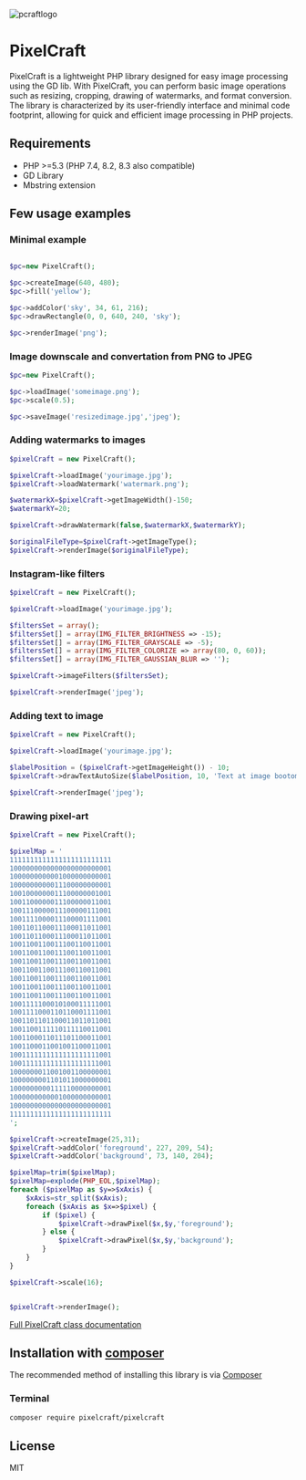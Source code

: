 ![pcraftlogo](https://github.com/nightflyza/PixelCraft/assets/1496954/42c91406-dfc4-47dc-8eea-db3106edb009)

# PixelCraft

PixelCraft is a lightweight PHP library designed for easy image processing using the GD lib. 
With PixelCraft, you can perform basic image operations such as resizing, cropping, drawing of watermarks, and format conversion.
The library is characterized by its user-friendly interface and minimal code footprint, 
allowing for quick and efficient image processing in PHP projects.

## Requirements

- PHP >=5.3 (PHP 7.4, 8.2, 8.3 also compatible)
- GD Library
- Mbstring extension

## Few usage examples

### Minimal example

```php

$pc=new PixelCraft();

$pc->createImage(640, 480);
$pc->fill('yellow');

$pc->addColor('sky', 34, 61, 216);
$pc->drawRectangle(0, 0, 640, 240, 'sky');

$pc->renderImage('png');
```

### Image downscale and convertation from PNG to JPEG

```php
$pc=new PixelCraft();

$pc->loadImage('someimage.png');
$pc->scale(0.5);

$pc->saveImage('resizedimage.jpg','jpeg');
```

### Adding watermarks to images

```php
$pixelCraft = new PixelCraft();

$pixelCraft->loadImage('yourimage.jpg');
$pixelCraft->loadWatermark('watermark.png');

$watermarkX=$pixelCraft->getImageWidth()-150;
$watermarkY=20;

$pixelCraft->drawWatermark(false,$watermarkX,$watermarkY);

$originalFileType=$pixelCraft->getImageType();
$pixelCraft->renderImage($originalFileType);
```

### Instagram-like filters

```php
$pixelCraft = new PixelCraft();

$pixelCraft->loadImage('yourimage.jpg');

$filtersSet = array();
$filtersSet[] = array(IMG_FILTER_BRIGHTNESS => -15);
$filtersSet[] = array(IMG_FILTER_GRAYSCALE => -5);
$filtersSet[] = array(IMG_FILTER_COLORIZE => array(80, 0, 60));
$filtersSet[] = array(IMG_FILTER_GAUSSIAN_BLUR => '');

$pixelCraft->imageFilters($filtersSet);

$pixelCraft->renderImage('jpeg');

```

### Adding text to image

```php
$pixelCraft = new PixelCraft();

$pixelCraft->loadImage('yourimage.jpg');

$labelPosition = ($pixelCraft->getImageHeight()) - 10;
$pixelCraft->drawTextAutoSize($labelPosition, 10, 'Text at image bootom', 'white', 'black');

$pixelCraft->renderImage('jpeg');
```

### Drawing pixel-art

```php
$pixelCraft = new PixelCraft();

$pixelMap = '
1111111111111111111111111
1000000000000000000000001
1000000000001000000000001
1000000000011100000000001
1001000000011100000001001
1001100000011100000011001
1001110000011100000111001
1001111000011100001111001
1001101100011100011011001
1001101100011100011011001
1001100110011100110011001
1001100110011100110011001
1001100110011100110011001
1001100110011100110011001
1001100110011100110011001
1001100110011100110011001
1001100110011100110011001
1001111100010100011111001
1001111000110110001111001
1001101101100011011011001
1001100111110111110011001
1001100011011101100011001
1001100011001001100011001
1001111111111111111111001
1001111111111111111111001
1000000011001001100000001
1000000001101011000000001
1000000000111110000000001
1000000000001000000000001
1000000000000000000000001
1111111111111111111111111
';

$pixelCraft->createImage(25,31);
$pixelCraft->addColor('foreground', 227, 209, 54);
$pixelCraft->addColor('background', 73, 140, 204);

$pixelMap=trim($pixelMap);
$pixelMap=explode(PHP_EOL,$pixelMap);
foreach ($pixelMap as $y=>$xAxis) {
    $xAxis=str_split($xAxis);
    foreach ($xAxis as $x=>$pixel) {
        if ($pixel) {
            $pixelCraft->drawPixel($x,$y,'foreground');
        } else {
            $pixelCraft->drawPixel($x,$y,'background');
        }
    }
}

$pixelCraft->scale(16);


$pixelCraft->renderImage();

```

[Full PixelCraft class documentation](https://ubilling.net.ua/api_doc/classes/PixelCraft.xhtml)


## Installation with [composer](https://getcomposer.org)

The recommended method of installing this library is via [Composer](https://packagist.org/packages/pixelcraft/pixelcraft)

### Terminal

```bash
composer require pixelcraft/pixelcraft
```


## License

MIT
